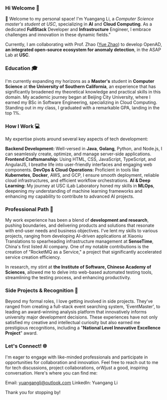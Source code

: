 ### Hi Welcome 👋
👋 Welcome to my personal space! I'm Yuangang Li, a *Computer Science master's student at USC*, specializing in **AI** and **Cloud Computing**. As a dedicated **FullStack** Developer and **Infrastructure** Engineer, I embrace challenges and innovation in these dynamic fields."

Currently, I am collaborating with Prof. Zhao ([Yue Zhao](https://viterbi-web.usc.edu/~yzhao010/)) to develop OpenAD, **an integrated open-source ecosystem for anomaly detection**, in the ASAP Lab at **USC**.

### Education 🎓
I'm currently expanding my horizons as a **Master's** student in **Computer Science** at **the University of Southern California**, an experience that has significantly broadened my theoretical knowledge and practical skills in this domain. My academic journey began at Beijing City University, where I earned my BSc in Software Engineering, specializing in Cloud Computing. Standing out in my class, I graduated with a remarkable GPA, landing in the top 1%.

### How I Work 💻
My expertise pivots around several key aspects of tech development:

**Backend Development:** Well-versed in **Java**, **Golang**, Python, and Node.js, I can seamlessly create, optimize, and manage server-side applications.
**Frontend Craftsmanship:** Using HTML, CSS, JavaScript, TypeScript, and AngularJS, I breathe life into user-friendly interfaces and engaging web components.
**DevOps & Cloud Operations:** Proficient in tools like **Kubernetes**, **Docker**, AWS, and GCP, I ensure smooth deployment, reliable cloud infrastructures, and efficient workflow orchestrations.
**AI & Deep Learning:** My journey at USC iLab Laboratory honed my skills in **MLOps**, deepening my understanding of machine learning frameworks and enhancing my capability to contribute to advanced AI projects.
### Professional Path 🚀
My work experience has been a blend of **development and research**, pushing boundaries, and delivering products and solutions that resonate with end-user needs and business objectives. I've lent my skills to various projects, ranging from developing AI-driven applications at Xiaoniu Translations to spearheading infrastructure management at **SenseTime**, China's first listed AI company. One of my notable contributions is the creation of "RocketMQ as a Service," a project that significantly accelerated service creation efficiency.

In research, my stint at **the Institute of Software, Chinese Academy of Sciences**, allowed me to delve into web-based automated testing tools, streamlining the testing process, and enhancing productivity.

### Side Projects & Recognition 🏅
Beyond my formal roles, I love getting involved in side projects. They’ve ranged from creating a full-stack event searching system, 'EventMaster', to leading an award-winning analysis platform that innovatively informs university major development decisions. These experiences have not only satisfied my creative and intellectual curiosity but also earned me prestigious recognitions, including a "**National Level Innovative Excellence Project**" award.

### Let's Connect! 🌐
I'm eager to engage with like-minded professionals and participate in opportunities for collaboration and innovation. Feel free to reach out to me for tech discussions, project collaborations, orWjust a good, inspiring conversation. Here's where you can find me:

Email: yuangangli@outlook.com
LinkedIn: Yuangang Li


Thank you for stopping by!